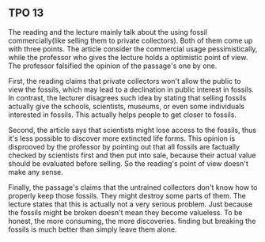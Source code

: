 ## TPO 13

The reading and the lecture mainly talk about the using fossil commercially(like selling them to
private collectors). Both of them come up with three points. The article consider the commercial
usage pessimistically, while the professor who gives the lecture holds a optimistic point of view.
The professor falsified the opinion of the passage's one by one.

First, the reading claims that private collectors won't allow the public to view the fossils,
which may lead to a declination in public interest in fossils. In contrast, the lecturer disagrees
such idea by stating that selling fossils actually give the schools, scientists, museums, or even
some individuals interested in fossils. This actually helps people to get closer to fossils.

Second, the article says that scientists might lose access to the fossils, thus it's less possible
to discover more extincted life forms. This opinion is disprooved by the professor by pointing out
that all fossils are factually checked by scientists first and then put into sale, because their
actual value should be evaluated before selling. So the reading's point of view doesn't make any
sense.

Finally, the passage's claims that the untrained collectors don't know how to properly keep those
fossils. They might destroy some parts of them. The lecture states that this is actually not a
very serious problem. Just because the fossils might be broken doesn't mean they become valueless.
To be honest, the more consuming, the more discoveries. finding but breaking the fossils is much
better than simply leave them alone.
